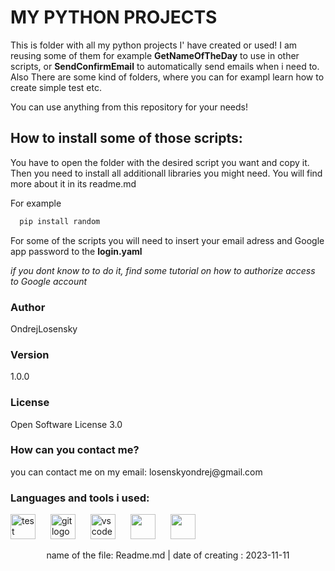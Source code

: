  # **MY PYTHON PROJECTS** #
  
  This is folder with all my python projects I' have created or used! I am reusing some of them for example **GetNameOfTheDay** to use in other scripts, or **SendConfirmEmail** to automatically send emails when i need to. Also There are some kind of folders, where you can for exampl learn how to create simple test etc. 

  You can use anything from this repository for your needs!

<h2 align="left"> How to install some of those scripts: </h2>
<div>
    You have to open the folder with the desired script you want and copy it.
    Then you need to install all additionall libraries you might need. You will find more about it in its readme.md



<p align="left"> For example  </p>

```bash
  pip install random
```

  For some of the scripts you will need to insert your email adress and Google app password to the **login.yaml**
  
  *if you dont know to to do it, find some tutorial on how to authorize access to Google account*
</div>
  
  <p align="left">  </p> 
  <h3 align="left"> Author</h3>
  <p align="left"> OndrejLosensky </p>
  <h3 align="left"> Version </h3>
  <p align="left"> 1.0.0  </p>
  <h3 align="left">License </h3>
  <p align="left"> Open Software License 3.0 </p>

  <h3 align="left">How can you contact me? </h3>
  <p align="left"> you can contact me on my email: losenskyondrej@gmail.com </p>
<h3 align="left"> Languages and tools i used: </h3>
 <div align="left">
    <img alt="test" width="40" src="https://cdn.jsdelivr.net/gh/devicons/devicon/icons/python/python-original.svg" />
    <img width="16"/>
    <img src="https://cdn.jsdelivr.net/gh/devicons/devicon/icons/git/git-original.svg" height="40" alt="git logo"  />
   <img width="16"/>
    <img src="https://cdn.jsdelivr.net/gh/devicons/devicon/icons/vscode/vscode-original.svg" height="40" alt="vscode logo"  />  
   <img width="16"/>
   <img src="https://github.com/OndrejLosensky/extract-emails/assets/127244546/86f50d07-63d3-4f53-9c37-7f83fc2bef87" width="40" />
   <img width="16" />
   <img src="https://github.com/OndrejLosensky/extract-emails/assets/127244546/339f4e92-cba8-414e-ad1a-876610fdef7a" wiodth="40" height="40" />
  </div>


  <p> </p>
  <p> </p>
  <p align="center"> name of the file: Readme.md |  date of creating : 2023-11-11 </p>
  

